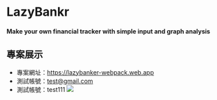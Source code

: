 # LazyBankr 
#### Make your own financial tracker with simple input and graph analysis

## 專案展示
- 專案網址：https://lazybanker-webpack.web.app
- 測試帳號：test@gmail.com
- 測試帳號：test111
![](https://i.imgur.com/JDqOzik.png)
